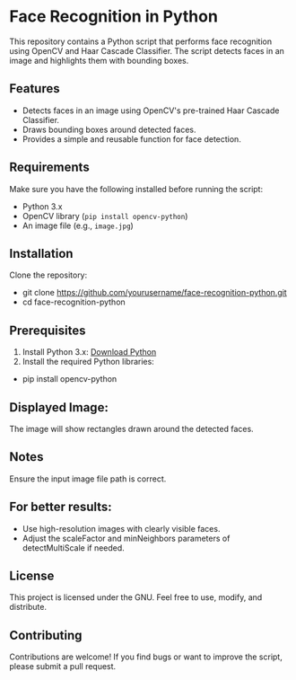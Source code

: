 # Face Recognition in Python

This repository contains a Python script that performs face recognition using OpenCV and Haar Cascade Classifier. The script detects faces in an image and highlights them with bounding boxes.

## Features
- Detects faces in an image using OpenCV's pre-trained Haar Cascade Classifier.
- Draws bounding boxes around detected faces.
- Provides a simple and reusable function for face detection.

## Requirements
Make sure you have the following installed before running the script:
- Python 3.x
- OpenCV library (`pip install opencv-python`)
- An image file (e.g., `image.jpg`)

## Installation
Clone the repository:
- git clone https://github.com/yourusername/face-recognition-python.git
-  cd face-recognition-python

## Prerequisites
1. Install Python 3.x: [Download Python](https://www.python.org/downloads/)
2. Install the required Python libraries:
- pip install opencv-python


## Displayed Image:
The image will show rectangles drawn around the detected faces.

## Notes
Ensure the input image file path is correct.

## For better results:
- Use high-resolution images with clearly visible faces.
- Adjust the scaleFactor and minNeighbors parameters of detectMultiScale if needed.

## License
This project is licensed under the GNU. Feel free to use, modify, and distribute.

## Contributing
Contributions are welcome! If you find bugs or want to improve the script, please submit a pull request.

